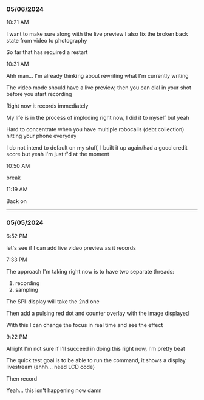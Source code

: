 ### 05/06/2024

10:21 AM

I want to make sure along with the live preview I also fix the broken back state from video to photography

So far that has required a restart

10:31 AM

Ahh man... I'm already thinking about rewriting what I'm currently writing

The video mode should have a live preview, then you can dial in your shot before you start recording

Right now it records immediately

My life is in the process of imploding right now, I did it to myself but yeah

Hard to concentrate when you have multiple robocalls (debt collection) hitting your phone everyday

I do not intend to default on my stuff, I built it up again/had a good credit score but yeah I'm just f'd at the moment

10:50 AM

break

11:19 AM

Back on



---

### 05/05/2024

6:52 PM

let's see if I can add live video preview as it records

7:33 PM

The approach I'm taking right now is to have two separate threads:

1) recording
2) sampling

The SPI-display will take the 2nd one

Then add a pulsing red dot and counter overlay with the image displayed

With this I can change the focus in real time and see the effect

9:22 PM

Alright I'm not sure if I'll succeed in doing this right now, I'm pretty beat

The quick test goal is to be able to run the command, it shows a display livestream (ehhh... need LCD code)

Then record

Yeah... this isn't happening now damn
